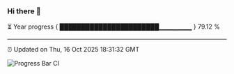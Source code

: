 ### Hi there 👋

⏳ Year progress { ███████████████████████▁▁▁▁▁▁▁ } 79.12 %

---

⏰ Updated on Thu, 16 Oct 2025 18:31:32 GMT

![Progress Bar CI](https://github.com/liununu/liununu/workflows/Progress%20Bar%20CI/badge.svg)
